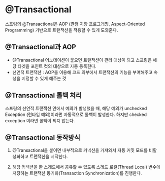 # @Transactional
스프링의 @Transactional은 AOP (관점 지향 프로그래밍, Aspect-Oriented Programming) 기반으로 트랜잭션을 적용할 수 있게 도와준다.

## @Transactional과 AOP
* @Transactional 어노테이션이 붙으면 트랜잭션이 관리 대상이 되고 스프링은 해당 타겟을 포인트 컷의 대상으로 자동 등록한다.
* 선언적 트랜잭션 : AOP를 이용해 코드 외부에서 트랜잭션의 기능을 부여해주고 속성을 지정할 수 있게 해주는 것

## @Transactional 롤백 처리
스프링의 선언적 트랜잭션 안에서 예외가 발생했을 때, 해당 예외가 unchecked Exception (런타임 예외)이라면 자동적으로 롤백이 발생한다. 하지만 checked exception 이라면 롤백이 되지 않는다.

## @Transactional 동작방식
1. @Transactional을 붙이면 내부적으로 커넥션을 가져와서 자동 커밋 모드를 비활성화하고 트랜잭션을 시작한다.

2. 해당 커넥션을 한 스레드에서 공유할 수 있도록 스레드 로컬(Thread Local) 변수에 저장하는 트랜잭션 동기화(Transaction Synchronization)를 진행한다.

<!-- https://mangkyu.tistory.com/154 -->
<!-- https://mangkyu.tistory.com/169 -->
<!-- https://mangkyu.tistory.com/170 -->
<!-- https://mangkyu.tistory.com/312 -->